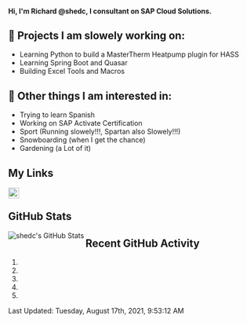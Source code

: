 #### Hi, I'm Richard @shedc, I consultant on SAP Cloud Solutions.

## 👋 Projects I am slowely working on:
- Learning Python to build a MasterTherm Heatpump plugin for HASS
- Learning Spring Boot and Quasar
- Building Excel Tools and Macros

## 👀 Other things I am interested in:
- Trying to learn Spanish
- Working on SAP Activate Certification
- Sport (Running slowely!!!, Spartan also Slowely!!!)
- Snowboarding (when I get the chance)
- Gardening (a Lot of it)

## My Links
[<img align="left" alt="shedc | LinkedIn" width="22px" src="https://cdn.jsdelivr.net/npm/simple-icons@v3/icons/linkedin.svg" />][linkedin]

<br/>

## GitHub Stats

<img align="left" alt="shedc's GitHub Stats" src="https://github-readme-stats.vercel.app/api?username=shedc&show_icons=true&hide_border=true" />

## Recent GitHub Activity

<!--RECENT_ACTIVITY:start-->
1. 
2. 
3. 
4. 
5. 
<!--RECENT_ACTIVITY:end-->
<!--RECENT_ACTIVITY:last_update-->
Last Updated: Tuesday, August 17th, 2021, 9:53:12 AM
<!--RECENT_ACTIVITY:last_update_end-->

[linkedin]: https://www.linkedin.com/in/richard-holmes-3314251/
